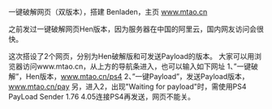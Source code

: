 一键破解网页（双版本），搭建 Benladen，主页 www.mtao.cn

之前发过一键破解网页Hen版本，因为服务器在中国的阿里云，国内网友访问会很快。

这次搭设了2个网页，分别为Hen破解版和可发送Payload的版本。
大家可以用浏览器访问www.mtao.cn，从上方的导航条进入，也可以输入如下网址
1、”一键破解”，Hen版本，www.mtao.cn/ps4
2、”一键Payload”，发送Payload版本，www.mtao.cn/pay
另，进入2，出现"Waiting for payload"时，需使用PS4 PayLoad Sender 1.76 4.05连接PS4再发送，网页不能关。

